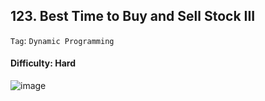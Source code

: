 ## 123. Best Time to Buy and Sell Stock III

```Tag```: ```Dynamic Programming```

#### Difficulty: Hard

![image](https://user-images.githubusercontent.com/35042430/221339310-1bfcad3c-7549-4ea0-97eb-4510ace92b0f.png)
